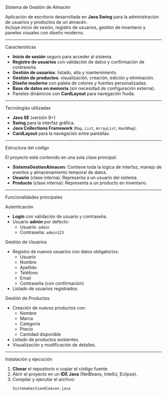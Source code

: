 Sistema de Gestión de Almacén

Aplicación de escritorio desarrollada en **Java Swing** para la administración de usuarios y productos de un almacén.  
Incluye inicio de sesión, registro de usuarios, gestión de inventario y paneles visuales con diseño moderno.

---

Características

- **Inicio de sesión** seguro para acceder al sistema.
- **Registro de usuarios** con validación de datos y confirmación de contraseña.
- **Gestión de usuarios**: listado, alta y mantenimiento.
- **Gestión de productos**: visualización, creación, edición y eliminación.
- **Diseño moderno** con paleta de colores y fuentes personalizadas.
- **Base de datos en memoria** (sin necesidad de configuración externa).
- Paneles dinámicos con **CardLayout** para navegación fluida.

---

Tecnologías utilizadas

- **Java SE** (versión 8+)
- **Swing** para la interfaz gráfica.
- **Java Collections Framework** (`Map`, `List`, `ArrayList`, `HashMap`).
- **CardLayout** para la navegación entre pantallas.

---

Estructura del código

El proyecto está contenido en una sola clase principal:

- **SistemaGestionAlmacen**: Contiene toda la lógica de interfaz, manejo de eventos y almacenamiento temporal de datos.
- **Usuario** (clase interna): Representa a un usuario del sistema.
- **Producto** (clase interna): Representa a un producto en inventario.

---

Funcionalidades principales

Autenticación
- **Login** con validación de usuario y contraseña.
- Usuario **admin** por defecto:
  - Usuario: `admin`
  - Contraseña: `admin123`

Gestión de Usuarios
- Registro de nuevos usuarios con datos obligatorios:
  - Usuario
  - Nombre
  - Apellido
  - Teléfono
  - Email
  - Contraseña (con confirmación)
- Listado de usuarios registrados.

Gestión de Productos
- Creación de nuevos productos con:
  - Nombre
  - Marca
  - Categoría
  - Precio
  - Cantidad disponible
- Listado de productos existentes.
- Visualización y modificación de detalles.

---

Instalación y ejecución

1. **Clonar** el repositorio o copiar el código fuente.
2. Abrir el proyecto en un **IDE Java** (NetBeans, IntelliJ, Eclipse).
3. Compilar y ejecutar el archivo:
   ```bash
   SistemaGestionAlmacen.java
